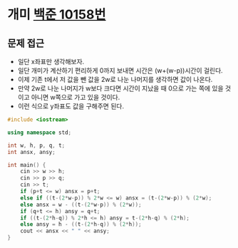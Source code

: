 # 개미 [백준 10158번](https://www.acmicpc.net/problem/10158)

## 문제 접근
* 일단 x좌표만 생각해보자.
* 일단 개미가 계산하기 편리하게 0까지 보내면 시간은 (w+(w-p))시간이 걸린다.
* 이제 기존 t에서 저 값을 뺀 값을 2w로 나눈 나머지를 생각하면 값이 나온다.
* 만약 2w로 나눈 나머지가 w보다 크다면 시간이 지났을 때 0으로 가는 쪽에 있을 것이고 아니면 w쪽으로 가고 있을 것이다.
* 이런 식으로 y좌표도 값을 구해주면 된다.

```cpp
#include <iostream>

using namespace std;

int w, h, p, q, t;
int ansx, ansy;

int main() {
    cin >> w >> h;
    cin >> p >> q;
    cin >> t;
    if (p+t <= w) ansx = p+t;
    else if ((t-(2*w-p)) % 2*w <= w) ansx = (t-(2*w-p)) % (2*w);
    else ansx = w - ((t-(2*w-p)) % (2*w));
    if (q+t <= h) ansy = q+t;
    if ((t-(2*h-q)) % 2*h <= h) ansy = t-(2*h-q) % (2*h);
    else ansy = h - ((t-(2*h-q)) % (2*h));
    cout << ansx << " " << ansy;
}
```
